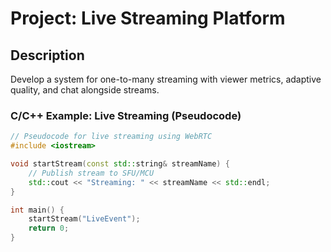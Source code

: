 # Project: Live Streaming Platform

## Description
Develop a system for one-to-many streaming with viewer metrics, adaptive quality, and chat alongside streams.

### C/C++ Example: Live Streaming (Pseudocode)
```cpp
// Pseudocode for live streaming using WebRTC
#include <iostream>

void startStream(const std::string& streamName) {
    // Publish stream to SFU/MCU
    std::cout << "Streaming: " << streamName << std::endl;
}

int main() {
    startStream("LiveEvent");
    return 0;
}
```

